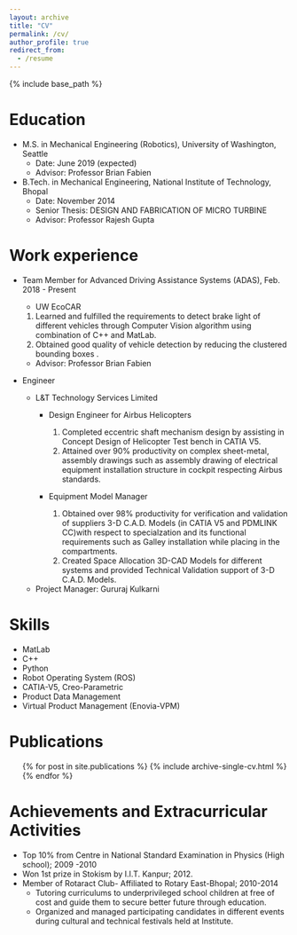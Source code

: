 ```yaml
---
layout: archive
title: "CV"
permalink: /cv/
author_profile: true
redirect_from:
  - /resume
---
```


{% include base_path %}

Education
======
* M.S. in Mechanical Engineering (Robotics), University of Washington, Seattle
  * Date: June 2019 (expected)
  * Advisor: Professor Brian Fabien
* B.Tech. in Mechanical Engineering, National Institute of Technology, Bhopal
  * Date: November 2014 
  * Senior Thesis: DESIGN AND FABRICATION OF MICRO TURBINE
  * Advisor: Professor Rajesh Gupta

Work experience
======
* Team Member for Advanced Driving Assistance Systems (ADAS), Feb. 2018 - Present
  * UW EcoCAR
  1. Learned and fulfilled the requirements to detect brake light of different vehicles through Computer Vision algorithm   using combination of C++ and MatLab.
  2. Obtained good quality of vehicle detection by reducing the clustered bounding boxes .
  * Advisor: Professor Brian Fabien

* Engineer
  * L&T Technology Services Limited
    * Design Engineer for Airbus Helicopters 
      1. Completed eccentric shaft mechanism design by assisting in Concept Design of Helicopter Test bench in CATIA V5.
      2. Attained over 90% productivity on complex sheet-metal, assembly drawings such as assembly drawing of electrical equipment installation structure in cockpit respecting Airbus standards.

    * Equipment Model Manager
      1. Obtained over 98% productivity for verification and validation of suppliers 3-D C.A.D. Models (in CATIA V5 and PDMLINK CC)with respect to specialzation and its functional requirements such as Galley installation while placing in the compartments.
      2. Created Space Allocation 3D-CAD Models for different systems and provided Technical Validation support of 3-D C.A.D. Models.
  * Project Manager: Gururaj Kulkarni
  
Skills
======
* MatLab
* C++
* Python
* Robot Operating System (ROS)
* CATIA-V5, Creo-Parametric
* Product Data Management 
* Virtual Product Management (Enovia-VPM)

Publications
======
  <ul>{% for post in site.publications %}
    {% include archive-single-cv.html %}
  {% endfor %}</ul>
  
Achievements and Extracurricular Activities
======
* Top 10% from Centre in National Standard Examination in Physics (High school); 2009 -2010
* Won 1st prize in Stokism by I.I.T. Kanpur; 2012.
* Member of Rotaract Club- Affiliated to Rotary East-Bhopal; 2010-2014
  * Tutoring curriculums to underprivileged school children at free of cost and guide them to secure better future through
education.
  * Organized and managed participating candidates in different events during cultural and technical festivals held at Institute.
